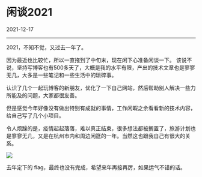 # 闲谈2021

2021-12-17  


---



2021，不知不觉，又过去一年了。

因为最近也比较忙，所以一直拖到了中旬末，现在闲下心准备闲谈一下。
该说不说，坚持写博客也有500多天了，大概是我的水平有限，产出的技术文章也是寥寥无几，大多是一些笔记和一些生活中的琐碎事。

认识了几个一起玩博客的新朋友，优化了一下自己网站，然后帮助别人解决一些力所能及的问题，大家都很友善。

但是感觉今年好像没有做出特别有成就的事情，工作闲暇之余看看新的技术内容，给自己写了几个小项目。

令人烦躁的是，疫情起起落落，难以真正结束，很多想法都被搁置了，旅游计划也是寥寥无几，又是在杭州市内和周边闲逛的一年。当然这也跟我自己有很大的关系。

![](https://imgurl.zishu.me/images/2021/12/17/8c44dfb931a7b27055c53184caf81c2e.png)

去年定下的 flag，最终也没有完成，希望来年再接再厉，如果运气不错的话。
